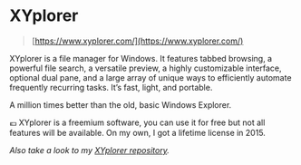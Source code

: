 # XYplorer

> [https://www.xyplorer.com/](https://www.xyplorer.com/)

XYplorer is a file manager for Windows. It features tabbed browsing, a powerful file search, a versatile preview, a highly customizable interface, optional dual pane, and a large array of unique ways to efficiently automate frequently recurring tasks. It’s fast, light, and portable.

A million times better than the old, basic Windows Explorer.

💶 XYplorer is a freemium software, you can use it for free but not all features will be available. On my own, I got a lifetime license in 2015.

*Also take a look to my [XYplorer repository](https://github.com/cavo789/tools_xyplorer).*
